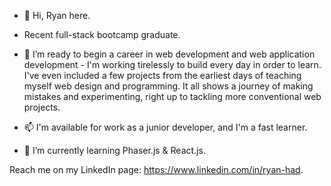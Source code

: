 - 👋 Hi, Ryan here.

- Recent full-stack bootcamp graduate.

- 👀 I’m ready to begin a career in web development and web application development - I'm working tirelessly to build every day in order to learn. I've even included a few projects from the earliest days of teaching myself web design and programming. It all shows a journey of making mistakes and experimenting, right up to tackling more conventional web projects.

- 📫 I'm available for work as a junior developer, and I'm a fast learner. 

- 🌱 I’m currently learning Phaser.js & React.js. 

Reach me on my LinkedIn page: https://www.linkedin.com/in/ryan-had.

<!---
eaglesTear/eaglesTear is a ✨ special ✨ repository because its `README.md` (this file) appears on your GitHub profile.
You can click the Preview link to take a look at your changes.
--->
